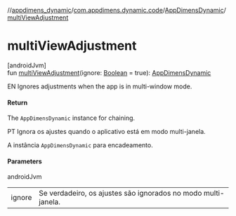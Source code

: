 //[appdimens_dynamic](../../../index.md)/[com.appdimens.dynamic.code](../index.md)/[AppDimensDynamic](index.md)/[multiViewAdjustment](multi-view-adjustment.md)

# multiViewAdjustment

[androidJvm]\
fun [multiViewAdjustment](multi-view-adjustment.md)(ignore: [Boolean](https://kotlinlang.org/api/core/kotlin-stdlib/kotlin/-boolean/index.html) = true): [AppDimensDynamic](index.md)

EN Ignores adjustments when the app is in multi-window mode.

#### Return

The `AppDimensDynamic` instance for chaining.

PT Ignora os ajustes quando o aplicativo está em modo multi-janela.

A instância `AppDimensDynamic` para encadeamento.

#### Parameters

androidJvm

| | |
|---|---|
| ignore | Se verdadeiro, os ajustes são ignorados no modo multi-janela. |